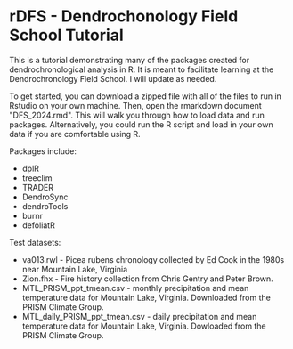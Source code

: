 # rDFS - Dendrochonology Field School Tutorial
This is a tutorial demonstrating many of the packages created for dendrochronological analysis in R. It is meant to facilitate learning at the Dendrochronology Field School. I will update as needed.

To get started, you can download a zipped file with all of the files to run in Rstudio on your own machine. Then, open the rmarkdown document "DFS_2024.rmd". This will walk you through how to load data and run packages. Alternatively, you could run the R script and load in your own data if you are comfortable using R.

Packages include:
+ dplR
+ treeclim
+ TRADER
+ DendroSync
+ dendroTools
+ burnr
+ defoliatR

Test datasets:
+ va013.rwl - Picea rubens chronology collected by Ed Cook in the 1980s near Mountain Lake, Virginia
+ Zion.fhx - Fire history collection from Chris Gentry and Peter Brown.
+ MTL_PRISM_ppt_tmean.csv - monthly precipitation and mean temperature data for Mountain Lake, Virginia. Downloaded from the PRISM Climate Group.
+ MTL_daily_PRISM_ppt_tmean.csv - daily precipitation and mean temperature data for Mountain Lake, Virginia. Dowloaded from the PRISM Climate Group.
